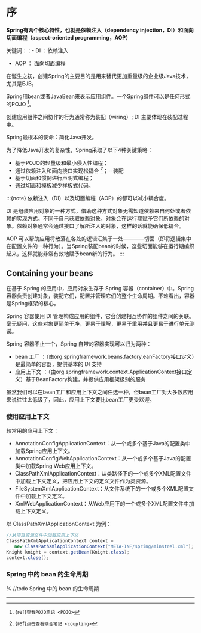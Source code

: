# 序

**Spring有两个核心特性，也就是依赖注入（dependency injection，DI）和面向切面编程（aspect-oriented programming，AOP）**

关键词：
: - DI ：依赖注入
  - AOP ： 面向切面编程

在诞生之初，创建Spring的主要目的是用来替代更加重量级的企业级Java技术，尤其是EJB。

Spring用bean或者JavaBean来表示应用组件。一个Spring组件可以是任何形式的POJO [^id5]。

创建应用组件之间协作的行为通常称为装配（wiring）; DI 主要体现在装配过程中。

Spring最根本的使命：简化Java开发。

为了降低Java开发的复杂性，Spring采取了以下4种关键策略：

- 基于POJO的轻量级和最小侵入性编程；
- 通过依赖注入和面向接口实现松耦合 [^id6]；--装配
- 基于切面和惯例进行声明式编程；
- 通过切面和模板减少样板式代码。

:::{note}
依赖注入（DI）以及切面编程（AOP）的都可以减小耦合度。

DI 是组装应用对象的一种方式，借助这种方式对象无需知道依赖来自何处或者依赖的实现方式。不同于自己获取依赖对象，对象会在运行期赋予它们所依赖的对象。依赖对象通常会通过接口了解所注入的对象，这样的话就能确保低耦合。

AOP 可以帮助应用将散落在各处的逻辑汇集于一处————切面（即将逻辑集中在配置文件的一种行为）。当Spring装配bean的时候，这些切面能够在运行期编织起来，这样就能非常有效地赋予bean新的行为。
:::

## Containing your beans

在基于 Spring 的应用中，应用对象生存于 Spring 容器（container）中。Spring 容器负责创建对象，装配它们，配置并管理它们的整个生命周期。不难看出，容器是Spring框架的核心。

Spring 容器使用 DI 管理构成应用的组件，它会创建相互协作的组件之间的关联。毫无疑问，这些对象更简单干净，更易于理解，更易于重用并且更易于进行单元测试。

Spring 容器不止一个，Spring 自带的容器实现可以归为两种：

- bean 工厂 ：（由org.springframework.beans.factory.eanFactory接口定义）是最简单的容器，提供基本的 DI 支持
- 应用上下文 ：（由org.springframework.context.ApplicationContext接口定义）基于BeanFactory构建，并提供应用框架级别的服务

虽然我们可以在bean工厂和应用上下文之间任选一种，但bean工厂对大多数应用来说往往太低级了，因此，应用上下文要比bean工厂更受欢迎。

### 使用应用上下文

较常用的应用上下文：

- AnnotationConfigApplicationContext：从一个或多个基于Java的配置类中加载Spring应用上下文。
- AnnotationConfigWebApplicationContext：从一个或多个基于Java的配置类中加载Spring Web应用上下文。
- ClassPathXmlApplicationContext：从类路径下的一个或多个XML配置文件中加载上下文定义，把应用上下文的定义文件作为类资源。
- FileSystemXmlApplicationContext：从文件系统下的一个或多个XML配置文件中加载上下文定义。
- XmlWebApplicationContext：从Web应用下的一个或多个XML配置文件中加载上下文定义。

以 ClassPathXmlApplicationContext 为例：

```java
//从项目资源文件中加载应用上下文
ClassPathXmlApplicationContext context =
   new ClassPathXmlApplicationContext("META-INF/spring/minstrel.xml");
Knight knight = context.getBean(Knight.class);
context.close();
```

### Spring 中的 bean 的生命周期

% //todo Spring 中的 bean 的生命周期

______________________________________________________________________

[^id5]: {ref}`查看POJO笔记 <POJO>`

[^id6]: {ref}`点击查看耦合笔记 <coupling>`
